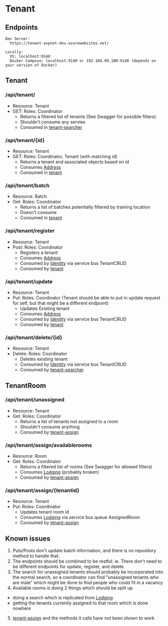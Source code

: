 # Tenant
## Endpoints
```
Dev Server:
  https://tenant-aspnet-dev.azurewebsites.net/

Locally:
  VS: localhost:9140
  Docker Compose: localhost:9140 or 192.168.99.100:9140 (depends on your version of Docker)
```
## Tenant
### /api/tenant/
* Resource: Tenant
* GET: Roles: Coordinator
  * Returns a filtered list of tenants (See Swagger for possible filters)
  * Shouldn't consume any servies
  * Consumed in [tenant-searcher]
### /api/tenant/{id}
* Resource: Tenant
* GET: Roles: Coordinator, Tenant (with matching id)
  * Returns a tenant and associated objects based on id
  * Consumes [Address]
  * Consumed in [tenant]
### /api/tenant/batch
* Resource: Batch
* Get: Roles: Coordinator
  * Returns a list of batches potentially filtered by training location
  * Doesn't consume
  * Consumed in [tenant]
### /api/tenant/register
* Resource: Tenant
* Post: Roles: Coordinator
  * Registers a tenant
  * Consumes [Address]
  * Consumed by [Identity] via service bus TenantCRUD
  * Consumed by [tenant]
### /api/tenant/update
* Resource: Tenant
* Put: Roles: Coordinator (Tenant should be able to put in update request for self, but that might be a different endpoint)
  * Updates Existing tenant
  * Consumes [Address]
  * Consumed by [Identity] via service bus TenantCRUD
  * Consumed by [tenant]
### /api/tenant/delete/{id}
* Resource: Tenant
* Delete: Roles: Coordinator
  * Deletes existing tenant
  * Consumed by [Identity] via service bus TenantCRUD
  * Consumed by [tenant-searcher]
## TenantRoom
### /api/tenant/unassigned
* Resource: Tenant
* Get: Roles: Coordinator
  * Returns a list of tenants not assigned to a room
  * Shouldn't consume anything
  * Consumed by [tenant-assign]
### /api/tenant/assign/availablerooms
* Resource: Room
* Get: Roles: Coordinator
  * Returns a filtered list of rooms (See Swagger for allowed filters)
  * Consumes [Lodging] (probably broken)
  * Consumed by [tenant-assign]
### /api/tenant/assign/{tenantid}
* Resource: Tenant
* Put: Roles: Coordinator
  * Updates tenant room id
  * Consumes [Lodging] via service bus queue AssignedRoom
  * Consumed by [tenant-assign]

## Known issues
1. Puts/Posts don't update batch information, and there is no repository method to handle that.
2. The endpoints should be combined to be restful. ie. There don't need to be different endpoints for update, register, and delete
3. The search for unassigned tenants should probably be incorporated into the normal search, so a coordinator can find "unassigned tenants who are male" which might be done to find people who could fit in a vacancy
4. Available rooms is doing 2 things which should be split up
  - doing a search which is replicated from [Lodging]
  - getting the tenants currently assigned to that room which is done nowhere
5. [tenant-assign] and the methods it calls have not been shown to work

[Identity]: Identity.md
[Lodging]: Lodging.md
[Address]: Address.md
[tenant]: https://github.com/revaturexyz/housing/blob/master/Documentation/Services/Tenant/Tenant.md
[tenant-searcher]: https://github.com/revaturexyz/housing/blob/master/Documentation/Services/Tenant/Tenant-searcher.md
[tenant-assign]: https://github.com/revaturexyz/housing/blob/master/Documentation/Services/Tenant/Tenant-assign.md